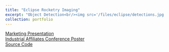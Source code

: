 ```yaml
---
title: "Eclipse Rocketry Imaging"
excerpt: "Object Detection<br/><img src='/files/eclipse/detections.jpg' width='500'>"
collection: portfolio
---
```


[Marketing Presentation](/files/eclipse/Eclipse_Imaging_Presentation.pdf)  
[Industrial Affiliates Conference Poster](/files/eclipse/ia2018.pdf)  
[Source Code](https://github.com/jdwapman/Eclipse_Imaging)